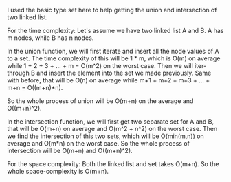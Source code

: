 I used the basic type set here to help getting the union and intersection of two linked list.

For the time complexity:
Let's assume we have two linked list A and B. A has m nodes, while B has n nodes.

In the union function, we will first iterate and insert all the node values of A to a set. The time complexity of this will be 1 * m, which is O(m) on average while  1 + 2 + 3 + ... +  m = O(m^2) on the worst case.
Then we will iter-through B and insert the element into the set we made previously. 
Same with before, that will be O(n) on average while m+1 + m+2 + m+3 + ... + m+n = O((m+n)*n).

So the whole process of union will be O(m+n) on the average and O((m+n)^2).

In the intersection function, we will first get two separate set for A and B, that will be O(m+n) on average and O(m^2 + n^2) on the worst case. Then we find the intersection of this two sets, which will be O(min(m,n)) on average and O(m*n) on the worst case.
So the whole process of intersection will be O(m+n) and O((m+n)^2).

For the space complexity:
Both the linked list and set takes O(m+n).
So the whole space-complexity is O(m+n).